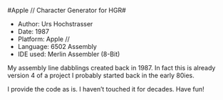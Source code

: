 #Apple // Character Generator for HGR#

- Author: Urs Hochstrasser
- Date: 1987
- Platform: Apple //
- Language: 6502 Assembly
- IDE used: Merlin Assembler (8-Bit)

My assembly line dabblings created back in 1987. In fact this is    already version 4 of a project I probably started back in the early 80ies.

I provide the code as is. I haven’t touched it for decades. Have fun! 